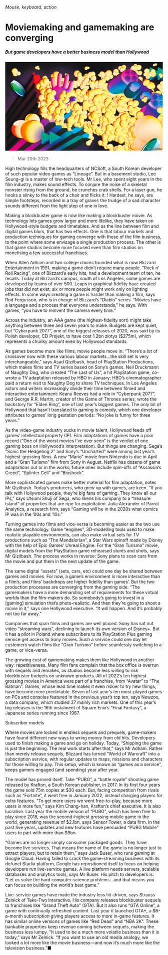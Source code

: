 ###### Mouse, keyboard, action

# Moviemaking and gamemaking are converging 

##### But game developers have a better business model than Hollywood 

![image](images/20230325_SRD003.jpg) 

> Mar 20th 2023 

High technology fills the headquarters of NCSoft, a South Korean developer of such popular video games as “Lineage”. But in a basement studio, Lee Seung-gi is a master of low-tech tools. Mr Lee, who spent eight years in the film industry, makes sound effects. To conjure the noise of a skeletal monster rising from the ground, he crunches crab shells. For a laser gun, he hooks a slinky to the back of a chair and flicks it: ! Hardest, he says, are simple footsteps, recorded in a tray of gravel: the trudge of a sad character sounds different from the light step of one in love.

Making a blockbuster game is now like making a blockbuster movie. As technology lets games grow larger and more lifelike, they have taken on Hollywood-style budgets and timetables. And as the line between film and digital games blurs, that has two effects. One is that labour markets and production techniques for gaming converge with those of the film business, to the point where some envisage a single production process. The other is that game studios become more focused even than film studios on monetising a few successful franchises.

When Allen Adham and two college chums founded what is now Blizzard Entertainment in 1991, making a game didn’t require many people. “Rock n’ Roll Racing”, one of Blizzard’s early hits, had a development team of ten, he recalls. Today at Blizzard’s campus, south of Los Angeles, some games are developed by teams of over 500. Leaps in graphical fidelity have created jobs that did not exist; six or more people might work only on lighting effects. In some ways creating a game is harder than making a film, says Rod Fergusson, who is in charge of Blizzard’s “Diablo” series. “Movies have a language and a process that everyone understands,” he says. With games, “you have to reinvent the camera every time.”

Across the industry, an AAA game (the highest-fidelity sort) might take anything between three and seven years to make. Budgets are kept quiet, but “Cyberpunk 2077”, one of the biggest releases of 2020, was said by its Polish developer, CD Projekt, to have cost 1.2bn zlotys ($275m), which represents a chunky amount even by Hollywood standards.

As games become more like films, movie people move in. “There’s a lot of crossover now with these various labour markets…the skill set is very interchangeable,” says Asad Qizilbash, head of PlayStation Productions, which makes films and TV series based on Sony’s games. Neil Druckmann of Naughty Dog, who created “The Last of Us”, a hit PlayStation game, co-wrote a TV adaptation released by HBO in January; HBO’s cinematographer paid a return visit to Naughty Dog to share TV techniques. In Los Angeles actors and writers increasingly divide their time between filmed and interactive entertainment: Keanu Reeves had a role in “Cyberpunk 2077”, and George R.R. Martin, creator of the Game of Thrones series, wrote the backstory for “Elden Ring”, one of last year’s biggest games. The only bit of Hollywood that hasn’t translated to gaming is comedy, which one developer attributes to games’ long gestation periods: “No joke is funny for three years.”

As the video-game industry sucks in movie talent, Hollywood feeds off games’ intellectual property (IP). Film adaptations of games have a poor record (“One of the worst movies I’ve ever seen” is the verdict of one gaming boss on Hollywood’s interpretation). But things are changing. Sega’s “Sonic the Hedgehog 2” and Sony’s “Uncharted” were among last year’s highest-grossing films. A new “Mario” movie from Nintendo is due in April and a “Gran Turismo” film from Sony in August. Netflix has dozens of game adaptations out or in the works; future ones include spin-offs of “Assassin’s Creed”, “Splinter Cell” and “Bioshock”.

More sophisticated games make better material for film adaptation, notes Mr Qizilbash. Today’s producers, who grew up with games, are keen. “If you talk with Hollywood people, they’re big fans of gaming. They know all our IPs,” says Utsumi Shuji of Sega, who likens his company to a “treasure island” of properties that are ripe for exploitation. Julia Alexander of Parrot Analytics, a research firm, says “Gaming will be in the 2020s what comics IP was in the ’00s and ’10s.”

Turning games into films and vice-versa is becoming easier as the two use the same technology. Game “engines”, 3D-modelling tools used to make realistic playable environments, can also make virtual sets for TV productions such as “The Mandalorian”, a Star Wars spinoff made by Disney with the help of Epic Games’ Unreal Engine. For the “Gran Turismo” movie, digital models from the PlayStation game rehearsed stunts and shots, says Mr Qizilbash. The process works in reverse: Sony plans to scan cars from the movie and put them in the next update of the game.

The same digital “assets” (sets, cars, etc) could one day be shared between games and movies. For now, a game’s environment is more interactive than a film’s; and films’ backdrops are higher fidelity than games’. But the two production processes are converging from the gaming side. “The gamemakers have a more demanding set of requirements for these virtual worlds than the film-makers do. So somebody’s going to invest in a [gaming] simulation that’s photo-realistic. And then they’re going to shoot a movie in it,” says one Hollywood executive. “It will happen. And it’s probably not too far away.”

Companies that span films and games are well placed. Sony has sat out video “streaming wars”, declining to launch its own version of Disney+. But it has a pilot in Poland where subscribers to its PlayStation Plus gaming service get access to Sony movies. Such a service could one day let customers watch films like “Gran Turismo” before seamlessly switching to a game, or vice-versa.


The growing cost of gamemaking makes them like Hollywood in another way: repetitiveness. Many film fans complain that the box office is overrun with sequels and remakes, as studios become less willing to risk blockbuster budgets on unknown products. All of 2022’s ten highest-grossing movies in America were part of a franchise, from “Avatar” to “The Batman”. Games, whose lead time makes it even riskier to try new things, have become more predictable. Seven of last year’s ten most-played games on PCs and consoles featured in the previous year’s top ten, says Newzoo, a data company, which studied 37 mainly rich markets. One of this year’s big releases is the 16th instalment of Square Enix’s “Final Fantasy”, a Japanese series running since 1987.

Subscriber models

Where movies are locked in endless sequels and prequels, game-makers have found different new ways to wring money from old hits. Developers used to finish making a game and go on holiday. Today, “Shipping the game is just the beginning. The real work starts after that,” says Mr Adham. Rather than merely release sequels, Blizzard has turned “World of Warcraft” into a subscription service, with regular updates to maps, missions and characters for those willing to pay. This setup, which is known as “games as a service”, keeps gamers engaged (and spending) year after year.

The model has proved itself. Take “PUBG”, a “battle royale” shooting game released by Krafton, a South Korean publisher, in 2017. In its first four years the game sold 75m copies at $30 each. But, facing competition from rivals such as “Fortnite”, it went free in January 2022, instead charging players for extra features. “To get more users we went free-to-play, because more users is more fun,” says Kim Chang-han, Krafton’s chief executive. It is also lucrative. Last year the mobile version of “PUBG”, which has been free to play since 2018, was the second-highest grossing mobile game in the world, generating revenue of $2.1bn, says Sensor Tower, a data firm. In the past five years, updates and new features have persuaded “PUBG Mobile” users to part with more than $9bn.

“Games are no longer simply consumer packaged goods. They have become live services. That means the name of the game is no longer just to attract players, but to retain them,” says Jack Buser, who runs gaming at Google Cloud. Having failed to crack the game-streaming business with its defunct Stadia platform, Google has repositioned itself to focus on helping developers run live-service games. A live platform needs servers, scalable databases and analytics tools, says Mr Buser. His pitch to developers is: “Let us solve the hard computer-science problems…and that means you can focus on building the world’s best game.”

Live-service games have made the industry less hit-driven, says Strauss Zelnick of Take-Two Interactive. His company releases blockbuster sequels to franchises like “Grand Theft Auto” (GTA). But it also runs “GTA Online”, a game with continually refreshed content. Last year it launched GTA+, a $6-a-month subscription giving players access to more in-game features. It has similar online versions of games like “Red Dead” and “NBA 2K”. These bankable properties keep revenue coming between sequels, making the business less lumpy. “It used to be a much more volatile business than it is today,” says Mr Zelnick. “If you want to use an old media analogy, we looked a lot more like the movie business—and now it’s much more like the television business.”■

